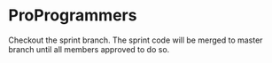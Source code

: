 # ProProgrammers
Checkout the sprint branch. The sprint code will be merged to master branch until all members approved to do so.
